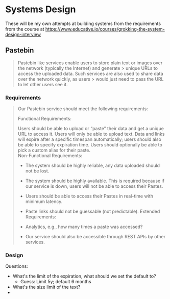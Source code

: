 # Systems Design

These will be my own attempts at building systems from the requirements from the course at https://www.educative.io/courses/grokking-the-system-design-interview

## Pastebin
> Pastebin like services enable users to store plain text or images over the network (typically the Internet) and generate > unique URLs to access the uploaded data. Such services are also used to share data over the network quickly, as users > would just need to pass the URL to let other users see it.

### Requirements
> Our Pastebin service should meet the following requirements:
>
> Functional Requirements:
> 
> Users should be able to upload or “paste” their data and get a unique URL to access it.
> Users will only be able to upload text.
> Data and links will expire after a specific timespan automatically; users should also be able to specify expiration time.
> Users should optionally be able to pick a custom alias for their paste.  
> Non-Functional Requirements:
> 
> - The system should be highly reliable, any data uploaded should not be lost.
> - The system should be highly available. This is required because if our service is down, users will not be able to access their Pastes.
> - Users should be able to access their Pastes in real-time with minimum latency.
> - Paste links should not be guessable (not predictable).
> Extended Requirements:
> 
> - Analytics, e.g., how many times a paste was accessed?
> - Our service should also be accessible through REST APIs by other services.


### Design

Questions:
- What's the limit of the expiration, what should we set the default to? 
    - Guess: Limit 5y; default 6 months
- What's the size limit of the text?
- 